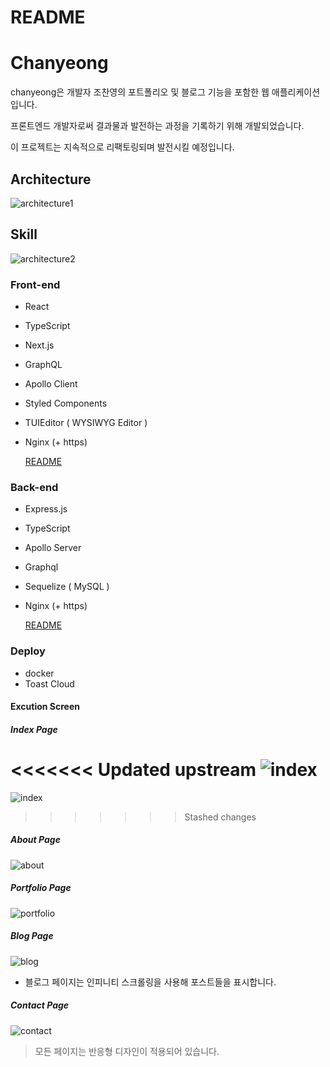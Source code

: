 # README

# Chanyeong

chanyeong은 개발자 조찬영의 포트폴리오 및 블로그 기능을 포함한 웹 애플리케이션입니다.

프론트엔드 개발자로써 결과물과 발전하는 과정을 기록하기 위해 개발되었습니다.

이 프로젝트는 지속적으로 리팩토링되며 발전시킬 예정입니다.

## Architecture

![architecture1](https://user-images.githubusercontent.com/49899406/92999517-634cdf00-f55c-11ea-8a80-b89cb1ce4b11.jpg)

## Skill

![architecture2](https://user-images.githubusercontent.com/49899406/92999519-647e0c00-f55c-11ea-9e10-76cf4acac1d5.png)

### Front-end

- React
- TypeScript
- Next.js
- GraphQL
- Apollo Client
- Styled Components
- TUIEditor ( WYSIWYG Editor )
- Nginx (+ https)

  [README](https://github.com/cyjo9603/chanyeong/blob/master/front/README.md)

### Back-end

- Express.js
- TypeScript
- Apollo Server
- Graphql
- Sequelize ( MySQL )
- Nginx (+ https)

  [README](https://github.com/cyjo9603/chanyeong/blob/master/back/README.md)

### Deploy

- docker
- Toast Cloud

#### Excution Screen

##### Index Page

<<<<<<< Updated upstream
![index](https://user-images.githubusercontent.com/49899406/85942252-27de4380-b963-11ea-8e1f-aded427f8f35.jpg)
=======
![index](https://user-images.githubusercontent.com/49899406/92999547-a1e29980-f55c-11ea-8dd6-75b115e5c409.png)
>>>>>>> Stashed changes

##### About Page

![about](https://user-images.githubusercontent.com/49899406/85942261-2e6cbb00-b963-11ea-91ec-efb86e1e9e9d.jpg)

##### Portfolio Page

![portfolio](https://user-images.githubusercontent.com/49899406/85942266-362c5f80-b963-11ea-8a18-b94bca0d62cd.jpg)

##### Blog Page

![blog](https://user-images.githubusercontent.com/49899406/85942277-3fb5c780-b963-11ea-98aa-e45fc1159696.jpg)

- 블로그 페이지는 인피니티 스크롤링을 사용해 포스트들을 표시합니다.

##### Contact Page

![contact](https://user-images.githubusercontent.com/49899406/85942288-47756c00-b963-11ea-9648-77cf08481179.jpg)

> 모든 페이지는 반응형 디자인이 적용되어 있습니다.
